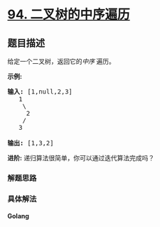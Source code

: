 # [94. 二叉树的中序遍历](https://leetcode-cn.com/problems/binary-tree-inorder-traversal)

## 题目描述
<!-- 这里写题目描述 -->
<p>给定一个二叉树，返回它的<em>中序&nbsp;</em>遍历。</p>

<p><strong>示例:</strong></p>

<pre><strong>输入:</strong> [1,null,2,3]
   1
    \
     2
    /
   3

<strong>输出:</strong> [1,3,2]</pre>

<p><strong>进阶:</strong>&nbsp;递归算法很简单，你可以通过迭代算法完成吗？</p>



### 解题思路


### 具体解法

<!-- tabs:start -->

#### **Golang**
```go

```

<!-- tabs:end -->

